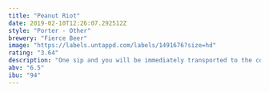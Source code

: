 ```yaml
---
title: "Peanut Riot"
date: 2019-02-10T12:26:07.292512Z
style: "Porter - Other"
brewery: "Fierce Beer"
image: "https://labels.untappd.com/labels/1491676?size=hd"
rating: "3.64"
description: "One sip and you will be immediately transported to the confectionery counter. Flavours of Chocolate, Dark Roasted Peanuts and a little salt will satisfy Chocolaholics, Peanut fans and beer drinkers alike. Beertopia?? Just maybe. HOPS Nugget, Columbus, Galaxy, Summit MALTS American Two-Row, English Pale."
abv: "6.5"
ibu: "94"
---
```


